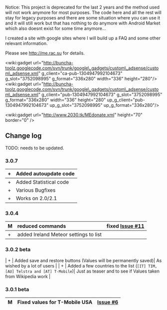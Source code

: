 Notice: This project is deprecated for the last 2 years and the method used will not work anymore for most purposes.
The code here and all the rest will stay for legacy purposes and there are some situation where you can use it and it will still work but that has nothing to do anymore with Android Market which also doesnt exist for some time anymore...



I created a site with google sites where I will build up a FAQ and some other relevant information.

Please see http://me.rac.su for details.

<wiki:gadget url="http://buncha-toolz.googlecode.com/svn/trunk/google\_gadgets/custom\_adsense/custom\_adsense.xml" g\_client="ca-pub-1304947992104673" g\_slot="3752098995" g\_format="336x280" width="336" height="280"/>
<wiki:gadget url="http://buncha-toolz.googlecode.com/svn/trunk/google\_gadgets/custom\_adsense/custom\_adsense.xml" g\_client="pub-1304947992104673" g\_slot="3752098995" g\_format="336x280" width="336" height="280" up\_g\_client="pub-1304947992104673" up\_g\_slot="3752098995" up\_g\_format="336x280"/>

&lt;wiki:gadget url="http://www.2030.tk/MEdonate.xml" height="70" border="0" /&gt;

## Change log ##
TODO: needs to be updated.
### 3.0.7 ###
| + | Added autoupdate code|
|:--|:---------------------|
| + | Added Statistical code |
| + | Various Bugfixes     |
| + | Works on 2.0/2.1     |

### 3.0.4 ###
| M | reduced commands| fixed [Issue #11](https://code.google.com/p/market-enabler/issues/detail?id=#11)|
|:--|:----------------|:--------------------------------------------------------------------------------|
| + | added Ireland Meteor settings to list |
### 3.0.2 beta ###
| + | Added save and restore buttons (Values will be permanently saved)| As wished by a lot of users                                                     |
| + | Added a few countries to the list (`[IT] TIM, [AU] Telstra and [AT] T-Mobile`)| Just as teaser and to see if Values taken from Wikipedia work                   |

### 3.0.1 beta ###
| M | Fixed values for T-Mobile USA| [Issue #6](https://code.google.com/p/market-enabler/issues/detail?id=#6)|
|:--|:-----------------------------|:------------------------------------------------------------------------|